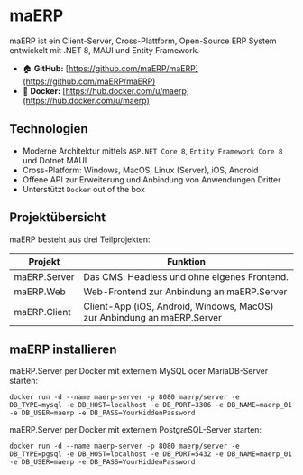 # maERP

 maERP ist ein Client-Server, Cross-Plattform, Open-Source ERP System entwickelt mit .NET 8, MAUI und Entity Framework. 

* :house: **GitHub:** [https://github.com/maERP/maERP](https://github.com/maERP/maERP)
* :speech_balloon: **Docker:** [https://hub.docker.com/u/maerp](https://hub.docker.com/u/maerp)

## Technologien

* Moderne Architektur mittels `ASP.NET Core 8`, `Entity Framework Core 8` und Dotnet MAUI
* Cross-Platform: Windows, MacOS, Linux (Server), iOS, Android
* Offene API zur Erweiterung und Anbindung von Anwendungen Dritter
* Unterstützt `Docker` out of the box

## Projektübersicht

maERP besteht aus drei Teilprojekten:

| Projekt  | Funktion |
| ------------ | ------------ |
| maERP.Server | Das CMS. Headless und ohne eigenes Frontend.                            |
| maERP.Web    | Web-Frontend zur Anbindung an maERP.Server                              |
| maERP.Client | Client-App (iOS, Android, Windows, MacOS) zur Anbindung an maERP.Server |

## maERP installieren

maERP.Server per Docker mit externem MySQL oder MariaDB-Server starten:

```
docker run -d --name maerp-server -p 8080 maerp/server -e DB_TYPE=mysql -e DB_HOST=localhost -e DB_PORT=3306 -e DB_NAME=maerp_01 -e DB_USER=maerp -e DB_PASS=YourHiddenPassword
```

maERP.Server per Docker mit externem PostgreSQL-Server starten:

```
docker run -d --name maerp-server -p 8080 maerp/server -e DB_TYPE=pgsql -e DB_HOST=localhost -e DB_PORT=5432 -e DB_NAME=maerp_01 -e DB_USER=maerp -e DB_PASS=YourHiddenPassword
```
